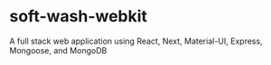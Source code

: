 # soft-wash-webkit
A full stack web application using React, Next, Material-UI, Express, Mongoose, and MongoDB
